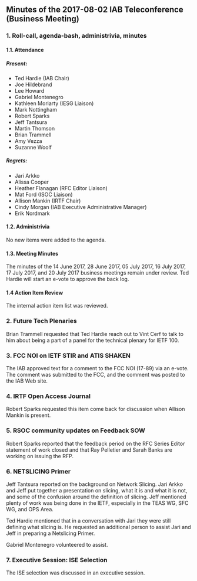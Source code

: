 
Minutes of the 2017-08-02 IAB Teleconference (Business Meeting)
---------------------------------------------------------------


### 1. Roll-call, agenda-bash, administrivia, minutes


#### 1.1. Attendance


##### Present:


* Ted Hardie (IAB Chair)
* Joe Hildebrand
* Lee Howard
* Gabriel Montenegro
* Kathleen Moriarty (IESG Liaison)
* Mark Nottingham
* Robert Sparks
* Jeff Tantsura
* Martin Thomson
* Brian Trammell
* Amy Vezza
* Suzanne Woolf


##### Regrets:


* Jari Arkko
* Alissa Cooper
* Heather Flanagan (RFC Editor Liaison)
* Mat Ford (ISOC Liaison)
* Allison Mankin (IRTF Chair)
* Cindy Morgan (IAB Executive Administrative Manager)
* Erik Nordmark


#### 1.2. Administrivia


No new items were added to the agenda.


#### 1.3. Meeting Minutes


The minutes of the 14 June 2017, 28 June 2017, 05 July 2017, 16 July 2017, 17 July 2017, and 20 July 2017 business meetings remain under review. Ted Hardie will start an e-vote to approve the back log.


#### 1.4 Action Item Review


The internal action item list was reviewed.


### 2. Future Tech Plenaries


Brian Trammell requested that Ted Hardie reach out to Vint Cerf to talk to him about being a part of a panel for the technical plenary for IETF 100.


### 3. FCC NOI on IETF STIR and ATIS SHAKEN


The IAB approved text for a comment to the FCC NOI (17-89) via an e-vote. The comment was submitted to the FCC, and the comment was posted to the IAB Web site.


### 4. IRTF Open Access Journal


Robert Sparks requested this item come back for discussion when Allison Mankin is present.


### 5. RSOC community updates on Feedback SOW


Robert Sparks reported that the feedback period on the RFC Series Editor statement of work closed and that Ray Pelletier and Sarah Banks are working on issuing the RFP.


### 6. NETSLICING Primer


Jeff Tantsura reported on the background on Network Slicing. Jari Arkko and Jeff put together a presentation on slicing, what it is and what it is not, and some of the confusion around the definition of slicing. Jeff mentioned plenty of work was being done in the IETF, especially in the TEAS WG, SFC WG, and OPS Area.


Ted Hardie mentioned that in a conversation with Jari they were still defining what slicing is. He requested an additional person to assist Jari and Jeff in preparing a Netslicing Primer.


Gabriel Montenegro volunteered to assist.


### 7. Executive Session: ISE Selection


The ISE selection was discussed in an executive session.


